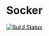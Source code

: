 Socker
============
[![Build Status](https://travis-ci.org/5monkeys/FMSocker.svg)](https://travis-ci.org/5monkeys/FMSocker)